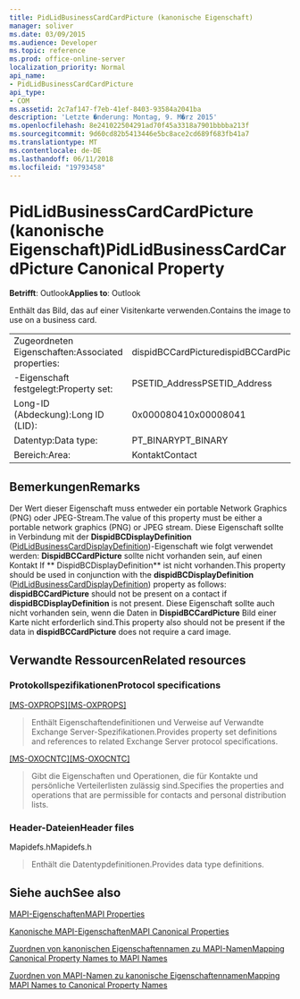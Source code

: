 ```yaml
---
title: PidLidBusinessCardCardPicture (kanonische Eigenschaft)
manager: soliver
ms.date: 03/09/2015
ms.audience: Developer
ms.topic: reference
ms.prod: office-online-server
localization_priority: Normal
api_name:
- PidLidBusinessCardCardPicture
api_type:
- COM
ms.assetid: 2c7af147-f7eb-41ef-8403-93584a2041ba
description: 'Letzte �nderung: Montag, 9. M�rz 2015'
ms.openlocfilehash: 8e241022504291ad70f45a3318a7901bbbba213f
ms.sourcegitcommit: 9d60cd82b5413446e5bc8ace2cd689f683fb41a7
ms.translationtype: MT
ms.contentlocale: de-DE
ms.lasthandoff: 06/11/2018
ms.locfileid: "19793458"
---
```

# <a name="pidlidbusinesscardcardpicture-canonical-property"></a><span data-ttu-id="1194f-103">PidLidBusinessCardCardPicture (kanonische Eigenschaft)</span><span class="sxs-lookup"><span data-stu-id="1194f-103">PidLidBusinessCardCardPicture Canonical Property</span></span>

  
  
<span data-ttu-id="1194f-104">**Betrifft**: Outlook</span><span class="sxs-lookup"><span data-stu-id="1194f-104">**Applies to**: Outlook</span></span> 
  
<span data-ttu-id="1194f-105">Enthält das Bild, das auf einer Visitenkarte verwenden.</span><span class="sxs-lookup"><span data-stu-id="1194f-105">Contains the image to use on a business card.</span></span>
  
|||
|:-----|:-----|
|<span data-ttu-id="1194f-106">Zugeordneten Eigenschaften:</span><span class="sxs-lookup"><span data-stu-id="1194f-106">Associated properties:</span></span>  <br/> |<span data-ttu-id="1194f-107">dispidBCCardPicture</span><span class="sxs-lookup"><span data-stu-id="1194f-107">dispidBCCardPicture</span></span>  <br/> |
|<span data-ttu-id="1194f-108">-Eigenschaft festgelegt:</span><span class="sxs-lookup"><span data-stu-id="1194f-108">Property set:</span></span>  <br/> |<span data-ttu-id="1194f-109">PSETID_Address</span><span class="sxs-lookup"><span data-stu-id="1194f-109">PSETID_Address</span></span>  <br/> |
|<span data-ttu-id="1194f-110">Long-ID (Abdeckung):</span><span class="sxs-lookup"><span data-stu-id="1194f-110">Long ID (LID):</span></span>  <br/> |<span data-ttu-id="1194f-111">0x00008041</span><span class="sxs-lookup"><span data-stu-id="1194f-111">0x00008041</span></span>  <br/> |
|<span data-ttu-id="1194f-112">Datentyp:</span><span class="sxs-lookup"><span data-stu-id="1194f-112">Data type:</span></span>  <br/> |<span data-ttu-id="1194f-113">PT_BINARY</span><span class="sxs-lookup"><span data-stu-id="1194f-113">PT_BINARY</span></span>  <br/> |
|<span data-ttu-id="1194f-114">Bereich:</span><span class="sxs-lookup"><span data-stu-id="1194f-114">Area:</span></span>  <br/> |<span data-ttu-id="1194f-115">Kontakt</span><span class="sxs-lookup"><span data-stu-id="1194f-115">Contact</span></span>  <br/> |
   
## <a name="remarks"></a><span data-ttu-id="1194f-116">Bemerkungen</span><span class="sxs-lookup"><span data-stu-id="1194f-116">Remarks</span></span>

<span data-ttu-id="1194f-117">Der Wert dieser Eigenschaft muss entweder ein portable Network Graphics (PNG) oder JPEG-Stream.</span><span class="sxs-lookup"><span data-stu-id="1194f-117">The value of this property must be either a portable network graphics (PNG) or JPEG stream.</span></span> <span data-ttu-id="1194f-118">Diese Eigenschaft sollte in Verbindung mit der **DispidBCDisplayDefinition** ([PidLidBusinessCardDisplayDefinition](pidlidbusinesscarddisplaydefinition-canonical-property.md))-Eigenschaft wie folgt verwendet werden: **DispidBCCardPicture** sollte nicht vorhanden sein, auf einen Kontakt If ** DispidBCDisplayDefinition** ist nicht vorhanden.</span><span class="sxs-lookup"><span data-stu-id="1194f-118">This property should be used in conjunction with the **dispidBCDisplayDefinition** ([PidLidBusinessCardDisplayDefinition](pidlidbusinesscarddisplaydefinition-canonical-property.md)) property as follows: **dispidBCCardPicture** should not be present on a contact if **dispidBCDisplayDefinition** is not present.</span></span> <span data-ttu-id="1194f-119">Diese Eigenschaft sollte auch nicht vorhanden sein, wenn die Daten in **DispidBCCardPicture** Bild einer Karte nicht erforderlich sind.</span><span class="sxs-lookup"><span data-stu-id="1194f-119">This property also should not be present if the data in **dispidBCCardPicture** does not require a card image.</span></span> 
  
## <a name="related-resources"></a><span data-ttu-id="1194f-120">Verwandte Ressourcen</span><span class="sxs-lookup"><span data-stu-id="1194f-120">Related resources</span></span>

### <a name="protocol-specifications"></a><span data-ttu-id="1194f-121">Protokollspezifikationen</span><span class="sxs-lookup"><span data-stu-id="1194f-121">Protocol specifications</span></span>

<span data-ttu-id="1194f-122">[[MS-OXPROPS]](http://msdn.microsoft.com/library/f6ab1613-aefe-447d-a49c-18217230b148%28Office.15%29.aspx)</span><span class="sxs-lookup"><span data-stu-id="1194f-122">[[MS-OXPROPS]](http://msdn.microsoft.com/library/f6ab1613-aefe-447d-a49c-18217230b148%28Office.15%29.aspx)</span></span>
  
> <span data-ttu-id="1194f-123">Enthält Eigenschaftendefinitionen und Verweise auf Verwandte Exchange Server-Spezifikationen.</span><span class="sxs-lookup"><span data-stu-id="1194f-123">Provides property set definitions and references to related Exchange Server protocol specifications.</span></span>
    
<span data-ttu-id="1194f-124">[[MS-OXOCNTC]](http://msdn.microsoft.com/library/9b636532-9150-4836-9635-9c9b756c9ccf%28Office.15%29.aspx)</span><span class="sxs-lookup"><span data-stu-id="1194f-124">[[MS-OXOCNTC]](http://msdn.microsoft.com/library/9b636532-9150-4836-9635-9c9b756c9ccf%28Office.15%29.aspx)</span></span>
  
> <span data-ttu-id="1194f-125">Gibt die Eigenschaften und Operationen, die für Kontakte und persönliche Verteilerlisten zulässig sind.</span><span class="sxs-lookup"><span data-stu-id="1194f-125">Specifies the properties and operations that are permissible for contacts and personal distribution lists.</span></span>
    
### <a name="header-files"></a><span data-ttu-id="1194f-126">Header-Dateien</span><span class="sxs-lookup"><span data-stu-id="1194f-126">Header files</span></span>

<span data-ttu-id="1194f-127">Mapidefs.h</span><span class="sxs-lookup"><span data-stu-id="1194f-127">Mapidefs.h</span></span>
  
> <span data-ttu-id="1194f-128">Enthält die Datentypdefinitionen.</span><span class="sxs-lookup"><span data-stu-id="1194f-128">Provides data type definitions.</span></span>
    
## <a name="see-also"></a><span data-ttu-id="1194f-129">Siehe auch</span><span class="sxs-lookup"><span data-stu-id="1194f-129">See also</span></span>



[<span data-ttu-id="1194f-130">MAPI-Eigenschaften</span><span class="sxs-lookup"><span data-stu-id="1194f-130">MAPI Properties</span></span>](mapi-properties.md)
  
[<span data-ttu-id="1194f-131">Kanonische MAPI-Eigenschaften</span><span class="sxs-lookup"><span data-stu-id="1194f-131">MAPI Canonical Properties</span></span>](mapi-canonical-properties.md)
  
[<span data-ttu-id="1194f-132">Zuordnen von kanonischen Eigenschaftennamen zu MAPI-Namen</span><span class="sxs-lookup"><span data-stu-id="1194f-132">Mapping Canonical Property Names to MAPI Names</span></span>](mapping-canonical-property-names-to-mapi-names.md)
  
[<span data-ttu-id="1194f-133">Zuordnen von MAPI-Namen zu kanonische Eigenschaftennamen</span><span class="sxs-lookup"><span data-stu-id="1194f-133">Mapping MAPI Names to Canonical Property Names</span></span>](mapping-mapi-names-to-canonical-property-names.md)

